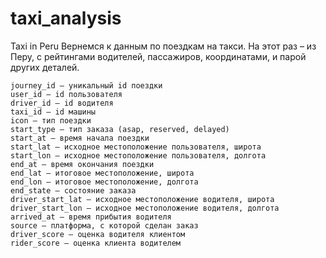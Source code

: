 # taxi_analysis
Taxi in Peru
Вернемся к данным по поездкам на такси. На этот раз – из Перу, с рейтингами водителей, пассажиров, координатами, и парой других деталей. 

    journey_id – уникальный id поездки
    user_id – id пользователя
    driver_id – id водителя
    taxi_id – id машины
    icon – тип поездки
    start_type – тип заказа (asap, reserved, delayed)
    start_at – время начала поездки
    start_lat – исходное местоположение пользователя, широта
    start_lon – исходное местоположение пользователя, долгота
    end_at – время окончания поездки
    end_lat – итоговое местоположение, широта
    end_lon – итоговое местоположение, долгота
    end_state – состояние заказа
    driver_start_lat – исходное местоположение водителя, широта
    driver_start_lon – исходное местоположение водителя, долгота
    arrived_at – время прибытия водителя
    source – платформа, с которой сделан заказ
    driver_score – оценка водителя клиентом
    rider_score – оценка клиента водителем
